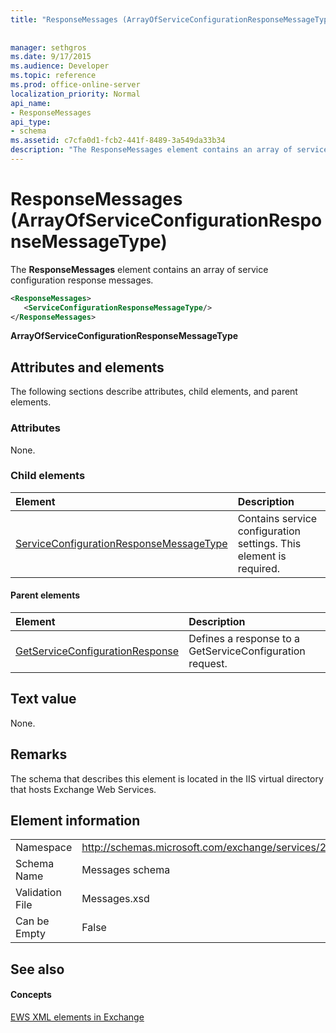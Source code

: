 ```yaml
---
title: "ResponseMessages (ArrayOfServiceConfigurationResponseMessageType)"
 
 
manager: sethgros
ms.date: 9/17/2015
ms.audience: Developer
ms.topic: reference
ms.prod: office-online-server
localization_priority: Normal
api_name:
- ResponseMessages
api_type:
- schema
ms.assetid: c7cfa0d1-fcb2-441f-8489-3a549da33b34
description: "The ResponseMessages element contains an array of service configuration response messages."
---
```


# ResponseMessages (ArrayOfServiceConfigurationResponseMessageType)

The **ResponseMessages** element contains an array of service configuration response messages. 
  
```XML
<ResponseMessages>
   <ServiceConfigurationResponseMessageType/>
</ResponseMessages>
```

 **ArrayOfServiceConfigurationResponseMessageType**
## Attributes and elements

The following sections describe attributes, child elements, and parent elements.
  
### Attributes

None.
  
### Child elements

|**Element**|**Description**|
|:-----|:-----|
|[ServiceConfigurationResponseMessageType](serviceconfigurationresponsemessagetype.md) <br/> |Contains service configuration settings. This element is required.  <br/> |
   
#### Parent elements

|**Element**|**Description**|
|:-----|:-----|
|[GetServiceConfigurationResponse](getserviceconfigurationresponse.md) <br/> |Defines a response to a GetServiceConfiguration request.  <br/> |
   
## Text value

None.
  
## Remarks

The schema that describes this element is located in the IIS virtual directory that hosts Exchange Web Services.
  
## Element information

|||
|:-----|:-----|
|Namespace  <br/> |http://schemas.microsoft.com/exchange/services/2006/messages  <br/> |
|Schema Name  <br/> |Messages schema  <br/> |
|Validation File  <br/> |Messages.xsd  <br/> |
|Can be Empty  <br/> |False  <br/> |
   
## See also

#### Concepts

[EWS XML elements in Exchange](ews-xml-elements-in-exchange.md)

